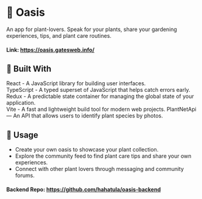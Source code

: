 # 🌿 Oasis
An app for plant-lovers. Speak for your plants, share your gardening experiences, tips, and plant care routines.

#### Link: https://oasis.gatesweb.info/

## 🚀 Built With
React - A JavaScript library for building user interfaces.  
TypeScript - A typed superset of JavaScript that helps catch errors early.  
Redux - A predictable state container for managing the global state of your application.  
Vite - A fast and lightweight build tool for modern web projects.
PlantNetApi — An API that allows users to identify plant species by photos.

## 🌱 Usage
- Create your own oasis to showcase your plant collection.
- Explore the community feed to find plant care tips and share your own experiences.
- Connect with other plant lovers through messaging and community forums.

#### Backend Repo: https://github.com/hahatula/oasis-backend
